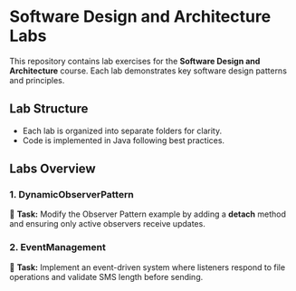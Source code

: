 # **Software Design and Architecture Labs**

This repository contains lab exercises for the **Software Design and Architecture** course. Each lab demonstrates key software design patterns and principles.

## **Lab Structure**

- Each lab is organized into separate folders for clarity.
- Code is implemented in Java following best practices.

## **Labs Overview**

### **1. DynamicObserverPattern**

🔹 **Task:** Modify the Observer Pattern example by adding a **detach** method and ensuring only active observers receive updates.

### **2. EventManagement**

🔹 **Task:** Implement an event-driven system where listeners respond to file operations and validate SMS length before sending.
